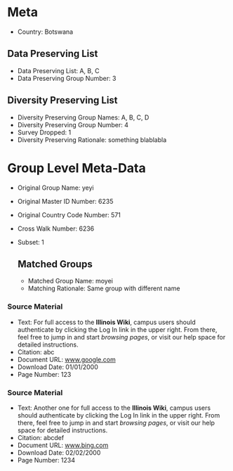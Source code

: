 # Meta
- Country: Botswana

## Data Preserving List
- Data Preserving List: A, B, C
- Data Preserving Group Number: 3

## Diversity Preserving List
- Diversity Preserving Group Names: A, B, C, D
- Diversity Preserving Group Number: 4
- Survey Dropped: 1
- Diversity Preserving Rationale: something blablabla


# Group Level Meta-Data
- Original Group Name: yeyi
- Original Master ID Number: 6235
- Original Country Code Number: 571
- Cross Walk Number: 6236
- Subset: 1

  ## Matched Groups
  - Matched Group Name: moyei
  - Matching Rationale: Same group with different name

### Source Material
- Text: For full access to the **Illinois Wiki**, campus users should authenticate by clicking the Log In link in the upper right. From there, feel free to jump in and start *browsing pages*, or visit our help space for detailed instructions.  
- Citation: abc
- Document URL: www.google.com
- Download Date: 01/01/2000
- Page Number: 123

### Source Material
- Text: Another one for full access to the **Illinois Wiki**, campus users should authenticate by clicking the Log In link in the upper right. From there, feel free to jump in and start *browsing pages*, or visit our help space for detailed instructions.  
- Citation: abcdef
- Document URL: www.bing.com
- Download Date: 02/02/2000
- Page Number: 1234

